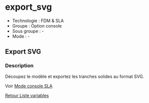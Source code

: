 # export_svg

* Technologie :  FDM & SLA
* Groupe : Option console
* Sous groupe : -
* Mode : -

##  Export SVG

### Description

Découpez le modèle et exportez les tranches solides au format SVG.

Voir [Mode console SLA](../console/mode_console_sla.md#options-de-transformation)

[Retour Liste variables](variable_list.md)
